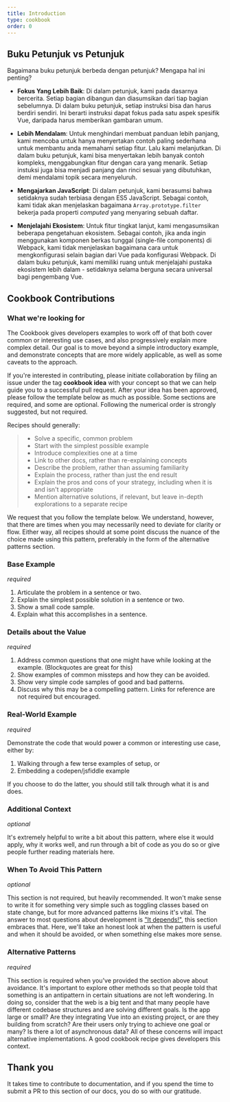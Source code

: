 ```yaml
---
title: Introduction
type: cookbook
order: 0
---
```


## Buku Petunjuk vs Petunjuk

Bagaimana buku petunjuk berbeda dengan petunjuk? Mengapa hal ini penting?

* **Fokus Yang Lebih Baik**: Di dalam petunjuk, kami pada dasarnya bercerita. Setiap bagian dibangun dan diasumsikan dari tiap bagian sebelumnya. Di dalam buku petunjuk, setiap instruksi bisa dan harus berdiri sendiri. Ini berarti instruksi dapat fokus pada satu aspek spesifik Vue, daripada harus memberikan gambaran umum. 

* **Lebih Mendalam**: Untuk menghindari membuat panduan lebih panjang, kami mencoba untuk hanya menyertakan contoh paling sederhana untuk membantu anda memahami setiap fitur. Lalu kami melanjutkan. Di dalam buku petunjuk, kami bisa menyertakan lebih banyak contoh kompleks, menggabungkan fitur dengan cara yang menarik. Setiap instuksi juga bisa menjadi panjang dan rinci sesuai yang dibutuhkan, demi mendalami topik secara menyeluruh.

* **Mengajarkan JavaScript**: Di dalam petunjuk, kami berasumsi bahwa setidaknya sudah terbiasa dengan ES5 JavaScript. Sebagai contoh, kami tidak akan menjelaskan bagaimana `Array.prototype.filter` bekerja pada properti _computed_ yang menyaring sebuah daftar.

* **Menjelajahi Ekosistem**: Untuk fitur tingkat lanjut, kami mengasumsikan beberapa pengetahuan ekosistem. Sebagai contoh, jika anda ingin menggunakan komponen berkas tunggal (single-file components) di Webpack, kami tidak menjelaskan bagaimana cara untuk mengkonfigurasi selain bagian dari Vue pada konfigurasi Webpack. Di dalam buku petunjuk, kami memiliki ruang untuk menjelajahi pustaka ekosistem lebih dalam - setidaknya selama berguna secara universal bagi pengembang Vue.

## Cookbook Contributions

### What we're looking for

The Cookbook gives developers examples to work off of that both cover common or interesting use cases, and also progressively explain more complex detail. Our goal is to move beyond a simple introductory example, and demonstrate concepts that are more widely applicable, as well as some caveats to the approach.

If you're interested in contributing, please initiate collaboration by filing an issue under the tag **cookbook idea** with your concept so that we can help guide you to a successful pull request. After your idea has been approved, please follow the template below as much as possible. Some sections are required, and some are optional. Following the numerical order is strongly suggested, but not required.

Recipes should generally:

> * Solve a specific, common problem
> * Start with the simplest possible example
> * Introduce complexities one at a time
> * Link to other docs, rather than re-explaining concepts
> * Describe the problem, rather than assuming familiarity
> * Explain the process, rather than just the end result
> * Explain the pros and cons of your strategy, including when it is and isn't appropriate
> * Mention alternative solutions, if relevant, but leave in-depth explorations to a separate recipe

We request that you follow the template below. We understand, however, that there are times when you may necessarily need to deviate for clarity or flow. Either way, all recipes should at some point discuss the nuance of the choice made using this pattern, preferably in the form of the alternative patterns section.

### Base Example

_required_

1.  Articulate the problem in a sentence or two.
2.  Explain the simplest possible solution in a sentence or two.
3.  Show a small code sample.
4.  Explain what this accomplishes in a sentence.

### Details about the Value

_required_

1.  Address common questions that one might have while looking at the example. (Blockquotes are great for this)
2.  Show examples of common missteps and how they can be avoided.
3.  Show very simple code samples of good and bad patterns.
4.  Discuss why this may be a compelling pattern. Links for reference are not required but encouraged.

### Real-World Example

_required_

Demonstrate the code that would power a common or interesting use case, either by:

1.  Walking through a few terse examples of setup, or
2.  Embedding a codepen/jsfiddle example

If you choose to do the latter, you should still talk through what it is and does.

### Additional Context

_optional_

It's extremely helpful to write a bit about this pattern, where else it would apply, why it works well, and run through a bit of code as you do so or give people further reading materials here.

### When To Avoid This Pattern

_optional_

This section is not required, but heavily recommended. It won't make sense to write it for something very simple such as toggling classes based on state change, but for more advanced patterns like mixins it's vital. The answer to most questions about development is ["It depends!"](https://codepen.io/rachsmith/pen/YweZbG), this section embraces that. Here, we'll take an honest look at when the pattern is useful and when it should be avoided, or when something else makes more sense.

### Alternative Patterns

_required_

This section is required when you've provided the section above about avoidance. It's important to explore other methods so that people told that something is an antipattern in certain situations are not left wondering. In doing so, consider that the web is a big tent and that many people have different codebase structures and are solving different goals. Is the app large or small? Are they integrating Vue into an existing project, or are they building from scratch? Are their users only trying to achieve one goal or many? Is there a lot of asynchronous data? All of these concerns will impact alternative implementations. A good cookbook recipe gives developers this context.

## Thank you

It takes time to contribute to documentation, and if you spend the time to submit a PR to this section of our docs, you do so with our gratitude.

